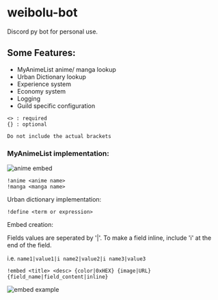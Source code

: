 # weibolu-bot

Discord py bot for personal use.

## Some Features:
- MyAnimeList anime/ manga lookup
- Urban Dictionary lookup
- Experience system
- Economy system
- Logging
- Guild specific configuration

```
<> : required
{} : optional

Do not include the actual brackets
```

### MyAnimeList implementation:

![anime embed](https://i.imgur.com/xdGDmno.png)

```
!anime <anime name> 
!manga <manga name> 
``` 
Urban dictionary implementation:

` !define <term or expression> `

Embed creation:

Fields values are seperated by '|'. To make a field inline, include 'i' at the end of the field.

i.e. `name1|value1|i name2|value2|i name3|value3`

`!embed <title> <desc> {color|0xHEX} {image|URL} {field_name|field_content|inline}`


![embed example](https://i.imgur.com/L3TXZAb.png)
